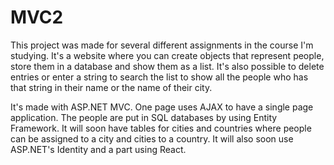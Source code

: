 # MVC2

This project was made for several different assignments in the course I'm studying. 
It's a website where you can create objects that represent people, store them in a database and show them as a list. 
It's also possible to delete entries or enter a string to search the list to show all the people who has that string in their name or the name of their city.

It's made with ASP.NET MVC. One page uses AJAX to have a single page application. The people are put in SQL databases by using Entity Framework.
It will soon have tables for cities and countries where people can be assigned to a city and cities to a country. It will also soon use ASP.NET's Identity and a part using React.
